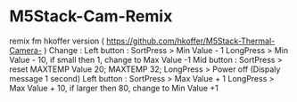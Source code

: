 # M5Stack-Cam-Remix
remix fm hkoffer version ( https://github.com/hkoffer/M5Stack-Thermal-Camera- )
  Change : 
	Left button : SortPress >  Min Value - 1 
	              LongPress >  Min Value - 10, if small then 1, change to Max Value -1
	Mid button  : SortPress >  reset MAXTEMP Value 20;  MAXTEMP 32;
	              LongPress >  Power off (Dispaly message 1 second)
	Left button : SortPress >  Max Value + 1
	              LongPress >  Max Value + 10, if larger then 80, change to Min Value +1
